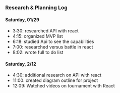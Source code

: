 ### Research & Planning Log
#### Saturday, 01/29
* 3:30: researched API with react
* 4:15: organized MVP list
* 6:18: studied Api to see the capabilities
* 7:00: researched versus battle in react
* 8:02: wrote full to do list

#### Saturday, 2/12
* 4:30: additional research on API with react
* 11:00: created diagram outline for project
* 12:09: Watched videos on tournament with React
